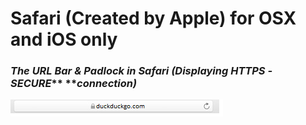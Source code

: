 ### 

# **Safari** \(Created by Apple\) for OSX and iOS only

### _The URL Bar & Padlock in Safari \(Displaying HTTPS -_ _**SECURE**_** **_connection\)_

![](/assets/safari-url.png)



